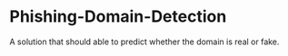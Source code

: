 # Phishing-Domain-Detection
A solution that should able to predict whether the domain is real or fake.
